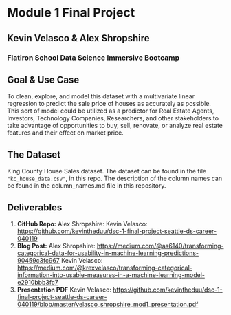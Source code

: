 
# Module 1 Final Project
## Kevin Velasco & Alex Shropshire
### Flatiron School Data Science Immersive Bootcamp 

## Goal & Use Case
To clean, explore, and model this dataset with a multivariate linear regression to predict the sale price of houses as accurately as possible. This sort of model could be utilized as a predictor for Real Estate Agents, Investors, Technology Companies, Researchers, and other stakeholders to take advantage of opportunities to buy, sell, renovate, or analyze real estate features and their effect on market price.

## The Dataset
King County House Sales dataset. The dataset can be found in the file `"kc_house_data.csv"`, in this repo. The description of the column names can be found in the column_names.md file in this repository. 

## Deliverables
1. **GitHub Repo:** 
Alex Shropshire: 
Kevin Velasco: 
https://github.com/kevintheduu/dsc-1-final-project-seattle-ds-career-040119
2. **Blog Post:** 
Alex Shropshire: 
https://medium.com/@as6140/transforming-categorical-data-for-usability-in-machine-learning-predictions-90459c3fc967
Kevin Velasco: 
https://medium.com/@krexvelasco/transforming-categorical-information-into-usable-measures-in-a-machine-learning-model-e2910bbb3fc7
3. **Presentation PDF** 
Kevin Velasco: 
https://github.com/kevintheduu/dsc-1-final-project-seattle-ds-career-040119/blob/master/velasco_shropshire_mod1_presentation.pdf


